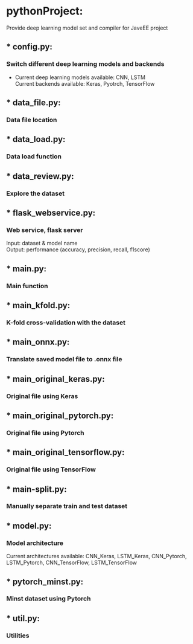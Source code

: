 # pythonProject: 
Provide deep learning model set and compiler for JaveEE project

## * config.py: 
### Switch different deep learning models and backends  
* Current deep learning models available: CNN, LSTM  
Current backends available: Keras, Pyotrch, TensorFlow

## * data_file.py: 
### Data file location

## * data_load.py: 
### Data load function

## * data_review.py:
### Explore the dataset

## * flask_webservice.py: 
### Web service, flask server
Input: dataset & model name  
Output: performance (accuracy, precision, recall, f1score)

## * main.py: 
### Main function

## * main_kfold.py: 
### K-fold cross-validation with the dataset

## * main_onnx.py: 
### Translate saved model file to .onnx file

## * main_original_keras.py: 
### Original file using Keras

## * main_original_pytorch.py: 
### Original file using Pytorch

## * main_original_tensorflow.py: 
### Original file using TensorFlow

## * main-split.py: 
### Manually separate train and test dataset

## * model.py: 
### Model architecture
Current architectures available: CNN_Keras, LSTM_Keras, CNN_Pytorch, LSTM_Pytorch, CNN_TensorFlow, LSTM_TensorFlow

## * pytorch_minst.py: 
### Minst dataset using Pytorch

## * util.py: 
### Utilities
